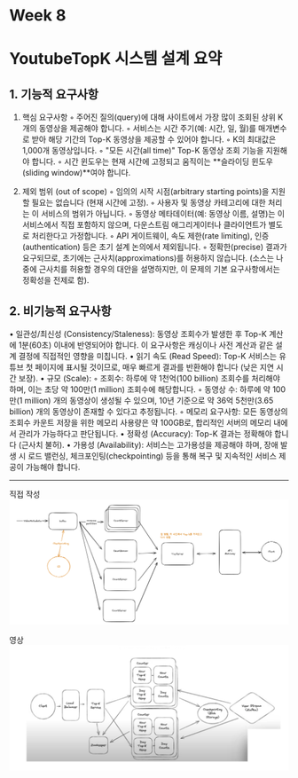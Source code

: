 # Week 8
# YoutubeTopK 시스템 설계 요약

## 1. 기능적 요구사항
1. 핵심 요구사항
   ◦ 주어진 질의(query)에 대해 사이트에서 가장 많이 조회된 상위 K개의 동영상을 제공해야 합니다.
   ◦ 서비스는 시간 주기(예: 시간, 일, 월)를 매개변수로 받아 해당 기간의 Top-K 동영상을 제공할 수 있어야 합니다.
   ◦ K의 최대값은 1,000개 동영상입니다.
   ◦ "모든 시간(all time)" Top-K 동영상 조회 기능을 지원해야 합니다.
   ◦ 시간 윈도우는 현재 시간에 고정되고 움직이는 **슬라이딩 윈도우(sliding window)**여야 합니다.

2. 제외 범위 (out of scope)
   ◦ 임의의 시작 시점(arbitrary starting points)을 지원할 필요는 없습니다 (현재 시간에 고정).
   ◦ 사용자 및 동영상 카테고리에 대한 처리는 이 서비스의 범위가 아닙니다.
   ◦ 동영상 메타데이터(예: 동영상 이름, 설명)는 이 서비스에서 직접 포함하지 않으며, 다운스트림 애그리게이터나 클라이언트가 별도로 처리한다고 가정합니다.
   ◦ API 게이트웨이, 속도 제한(rate limiting), 인증(authentication) 등은 초기 설계 논의에서 제외됩니다.
   ◦ 정확한(precise) 결과가 요구되므로, 초기에는 근사치(approximations)를 허용하지 않습니다. (소스는 나중에 근사치를 허용할 경우의 대안을 설명하지만, 이 문제의 기본 요구사항에서는 정확성을 전제로 함).

## 2. 비기능적 요구사항
• 일관성/최신성 (Consistency/Staleness): 동영상 조회수가 발생한 후 Top-K 계산에 1분(60초) 이내에 반영되어야 합니다. 이 요구사항은 캐싱이나 사전 계산과 같은 설계 결정에 직접적인 영향을 미칩니다.
• 읽기 속도 (Read Speed): Top-K 서비스는 유튜브 첫 페이지에 표시될 것이므로, 매우 빠르게 결과를 반환해야 합니다 (낮은 지연 시간 보장).
• 규모 (Scale):
◦ 조회수: 하루에 약 1천억(100 billion) 조회수를 처리해야 하며, 이는 초당 약 100만(1 million) 조회수에 해당합니다.
◦ 동영상 수: 하루에 약 100만(1 million) 개의 동영상이 생성될 수 있으며, 10년 기준으로 약 36억 5천만(3.65 billion) 개의 동영상이 존재할 수 있다고 추정됩니다.
◦ 메모리 요구사항: 모든 동영상의 조회수 카운트 저장을 위한 메모리 사용량은 약 100GB로, 합리적인 서버의 메모리 내에서 관리가 가능하다고 판단됩니다.
• 정확성 (Accuracy): Top-K 결과는 정확해야 합니다 (근사치 불허).
• 가용성 (Availability): 서비스는 고가용성을 제공해야 하며, 장애 발생 시 로드 밸런싱, 체크포인팅(checkpointing) 등을 통해 복구 및 지속적인 서비스 제공이 가능해야 합니다.

---
직접 작성
![topkme.png](topkme.png)

영상
![topk.png](topk.png)
